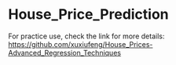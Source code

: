 # House_Price_Prediction
For practice use, check the link for more details: https://github.com/xuxiufeng/House_Prices-Advanced_Regression_Techniques
